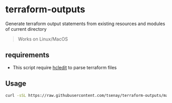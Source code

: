 # terraform-outputs

Generate terraform output statements from existing resources and modules of current directory

> Works on Linux/MacOS

## requirements

- This script require [hcledit](https://github.com/minamijoyo/hcledit) to parse terraform files


## Usage

```bash
curl -sSL https://raw.githubusercontent.com/tsenay/terraform-outputs/main/terraform-outputs.sh | bash > outputs.tf
```
